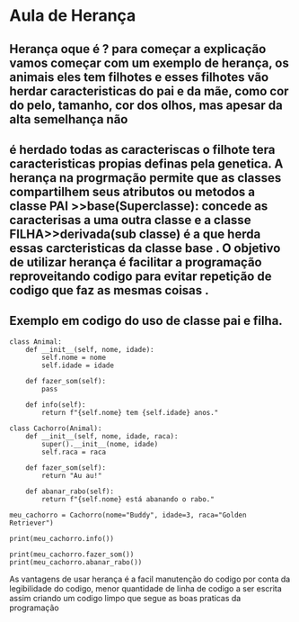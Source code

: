 # Aula de Herança
## Herança oque é ? para começar a explicação vamos começar com um exemplo de herança, os animais eles tem filhotes e esses filhotes vão herdar caracteristicas do pai e da mãe, como cor do pelo, tamanho, cor dos olhos, mas apesar da alta semelhança não 
## é herdado todas as caracteriscas o filhote tera caracteristicas propias definas pela genetica. A herança na progrmação permite que as classes compartilhem seus atributos ou metodos a classe PAI >>base(Superclasse): concede as caracterisas a uma outra classe  e a classe FILHA>>derivada(sub classe) é a que herda essas carcteristicas da classe base . O objetivo de utilizar herança é facilitar a programação reproveitando codigo para evitar repetição de codigo que faz as mesmas coisas .

## Exemplo em codigo do uso de classe pai e filha.
```
class Animal:
    def __init__(self, nome, idade):
        self.nome = nome
        self.idade = idade

    def fazer_som(self):
        pass  

    def info(self):
        return f"{self.nome} tem {self.idade} anos."

class Cachorro(Animal):
    def __init__(self, nome, idade, raca):
        super().__init__(nome, idade)
        self.raca = raca

    def fazer_som(self):
        return "Au au!"

    def abanar_rabo(self):
        return f"{self.nome} está abanando o rabo."

meu_cachorro = Cachorro(nome="Buddy", idade=3, raca="Golden Retriever")

print(meu_cachorro.info())

print(meu_cachorro.fazer_som())
print(meu_cachorro.abanar_rabo())

``` 
As vantagens de usar herança é a facil manutenção do codigo por conta da legibilidade do codigo, menor quantidade de linha de codigo a ser escrita assim criando um codigo limpo que segue as boas praticas da programação
